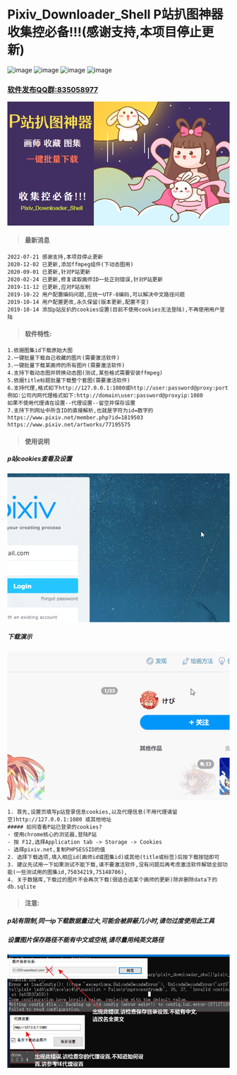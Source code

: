 # Pixiv_Downloader_Shell P站扒图神器 收集控必备!!!(感谢支持,本项目停止更新)
![image](https://img.shields.io/badge/最新版本-2020--09--01-orange)  ![image](https://img.shields.io/badge/官方QQ群-835058977-ff69b4?style=flat&logo=tencent-qq)  ![image](https://img.shields.io/badge/.NET-4.5.2-brightgreen?style=flat&logo=.net) ![image](https://img.shields.io/badge/windows/xp/7/8/10-x86/x64-blue?style=flat&logo=windows)
### [软件发布QQ群:835058977](https://shang.qq.com/wpa/qunwpa?idkey=69768c27d90b3aa4550e63df7d8b1cd65c581663cd4858c0a0f8fbdc8553c174)
![](img/P站扒图神器_封面.png)
>#### 最新消息
```
2022-07-21 感谢支持,本项目停止更新
2020-12-02 已更新,添加ffmpeg组件(下动态图用)
2020-09-01 已更新,针对P站更新
2020-02-24 已更新,修复读取画师ID一处正则错误,针对P站更新
2019-11-12 已更新,应对P站反制
2019-10-22 用户配置编码问题,应统一UTF-8编码,可以解决中文路径问题
2019-10-14 用户配置更改,永久保留(版本更新,配置不变)
2019-10-14 添加p站反扒的cookies设置(目前不使用cookies无法登陆),不再使用用户登陆
```
>#### 软件特性:
```
1.依据图集id下载原始大图
2.一键批量下载自己收藏的图片(需要激活软件)
3.一键批量下载某画师的所有图片(需要激活软件)
4.支持下载动态图并转换动态图(测试,某些格式需要安装ffmpeg)
5.依据title标题批量下载整个套图(需要激活软件)
6.支持代理,格式如下http://127.0.0.1:1080或http://user:password@proxy:port
例如:公司内网代理格式如下:http://domain\user:password@proxyip:1080
如果不使用代理请在设置--代理设置--留空并保存设置
7.支持下列网址中所含ID的直接解析,也就是字符为id=数字的
https://www.pixiv.net/member.php?id=1819503
https://www.pixiv.net/artworks/77195575
```
>#### 使用说明
##### p站cookies查看及设置
![](img/pixiv_cookies_查看方法4.gif)
##### 下载演示
![](img/使用方法.gif)
```
1. 首先,设置页填写p站登录信息cookies,以及代理信息(不用代理请留空)http://127.0.0.1:1080 或其他地址
##### 如何查看P站已登录的cookies?
- 使用chrome核心的浏览器,登陆P站
- 按 F12,选择Application tab -> Storage -> Cookies
- 选择pixiv.net,复制PHPSESSID的值
2. 选择下载选项,填入相应id(画师id或图集id)或其他(title或标签)后按下载按钮即可
3. 建议先试用一下如果测试不能下载,请不要激活软件,没有问题后再考虑激活软件解锁全部功能(一些测试用的图集id,75034219,75148706),
4. 关于数据库,下载过的图片不会再次下载(很适合追某个画师的更新)除非删除data下的db.sqlite
```
>#### 注意:
##### p站有限制,同一ip下载数据量过大,可能会被屏蔽几小时,请勿过度使用此工具
##### 设置图片保存路径不能有中文或空格,请尽量用纯英文路径
![](img/图像%2021.png)
